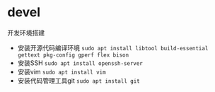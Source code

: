 # devel
开发环境搭建
* 安装开源代码编译环境
`sudo apt install libtool build-essential gettext pkg-config gperf flex bison`
* 安装SSH
  `sudo apt install openssh-server`
* 安装vim
  `sudo apt install vim`
* 安装代码管理工具git
  `sudo apt install git`
